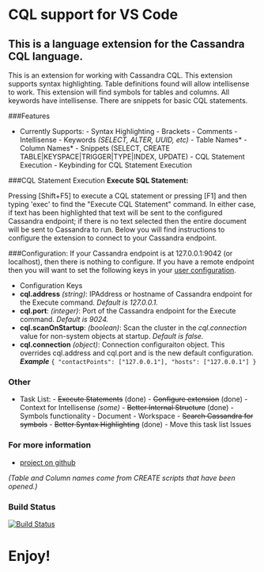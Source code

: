 # CQL support for VS Code 

## This is a language extension for the Cassandra CQL language. 

This is an extension for working with Cassandra CQL. This extension supports syntax highlighting. Table definitions found will allow intellisense to work. This extension will find symbols for tables and columns. All keywords have intellisense. There are snippets for basic CQL statements.

###Features
   - Currently Supports:
    - Syntax Highlighting
    - Brackets
    - Comments
    - Intellisense 
    - Keywords *(SELECT, ALTER, UUID, etc)*
    - Table Names* 
    - Column Names*
    - Snippets (SELECT, CREATE TABLE|KEYSPACE|TRIGGER|TYPE|INDEX, UPDATE)
    - CQL Statement Execution
    - Keybinding for CQL Statement Execution
 
###CQL Statement Execution
**Execute SQL Statement:**

Pressing [Shift+F5] to execute a CQL statement or pressing [F1] and then typing 'exec' to find the "Execute CQL Statement" command. In either case, if text has been highlighted that text will be sent to the configured Cassandra endpoint; if there is no text selected then the entire document will be sent to Cassandra to run. Below you will find instructions to configure the extension to connect to your Cassandra endpoint.  

###Configuration: 
If your Cassandra endpoint is at 127.0.0.1:9042 (or localhost), then there is nothing to configure. If you have a remote endpoint then you will want to set the following keys in your [user configuration](https://code.visualstudio.com/Docs/customization/userandworkspace).
- Configuration Keys
 - **cql.address** *(string)*: IPAddress or hostname of Cassandra endpoint for the Execute command. *Default is 127.0.0.1.*
 - **cql.port**: *(integer)*: Port of the Cassandra endpoint for the Execute command. *Default is 9024.*
 - **cql.scanOnStartup**: *(boolean)*: Scan the cluster in the *cql.connection* value for non-system objects at startup. *Default is false.*
 - **cql.connection** *(object)*: Connection configuraiton object. This overrides cql.address and cql.port and is the new default configuration. ***Example*** 
 `{
     "contactPoints": ["127.0.0.1"],
     "hosts": ["127.0.0.1"]
 }`

### Other
   - Task List:
    - ~~Execute Statements~~ (done)
    - ~~Configure extension~~ (done)
    - Context for Intellisense *(some)* 
    - ~~Better Internal Structure~~ (done)
    - Symbols functionality
    - Document
    - Workspace
    - ~~Search Cassandra for symbols~~
    - ~~Better Syntax Highlighting~~ (done)
    - Move this task list Issues


### For more information
* [project on github](https://github.com/lawrencekgrant/vscode-cql)

*(Table and Column names come from CREATE scripts that have been opened.)*

### Build Status
[![Build Status](https://travis-ci.org/lawrencekgrant/vscode-cql.svg?branch=master)](https://travis-ci.org/lawrencekgrant/vscode-cql)
# **Enjoy!** 